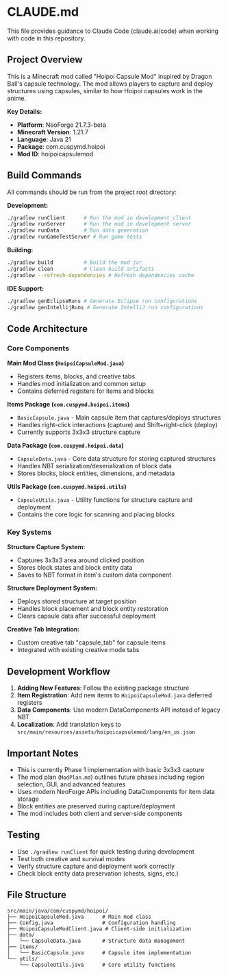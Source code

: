 # CLAUDE.md

This file provides guidance to Claude Code (claude.ai/code) when working with code in this repository.

## Project Overview

This is a Minecraft mod called "Hoipoi Capsule Mod" inspired by Dragon Ball's capsule technology. The mod allows players to capture and deploy structures using capsules, similar to how Hoipoi capsules work in the anime.

**Key Details:**
- **Platform**: NeoForge 21.7.3-beta
- **Minecraft Version**: 1.21.7
- **Language**: Java 21
- **Package**: com.cuspymd.hoipoi
- **Mod ID**: hoipoicapsulemod

## Build Commands

All commands should be run from the project root directory:

**Development:**
```bash
./gradlew runClient      # Run the mod in development client
./gradlew runServer      # Run the mod in development server  
./gradlew runData        # Run data generation
./gradlew runGameTestServer # Run game tests
```

**Building:**
```bash
./gradlew build          # Build the mod jar
./gradlew clean          # Clean build artifacts
./gradlew --refresh-dependencies # Refresh dependencies cache
```

**IDE Support:**
```bash
./gradlew genEclipseRuns # Generate Eclipse run configurations
./gradlew genIntellijRuns # Generate IntelliJ run configurations
```

## Code Architecture

### Core Components

**Main Mod Class (`HoipoiCapsuleMod.java`)**
- Registers items, blocks, and creative tabs
- Handles mod initialization and common setup
- Contains deferred registers for items and blocks

**Items Package (`com.cuspymd.hoipoi.items`)**
- `BasicCapsule.java` - Main capsule item that captures/deploys structures
- Handles right-click interactions (capture) and Shift+right-click (deploy)
- Currently supports 3x3x3 structure capture

**Data Package (`com.cuspymd.hoipoi.data`)**
- `CapsuleData.java` - Core data structure for storing captured structures
- Handles NBT serialization/deserialization of block data
- Stores blocks, block entities, dimensions, and metadata

**Utils Package (`com.cuspymd.hoipoi.utils`)**
- `CapsuleUtils.java` - Utility functions for structure capture and deployment
- Contains the core logic for scanning and placing blocks

### Key Systems

**Structure Capture System:**
- Captures 3x3x3 area around clicked position
- Stores block states and block entity data
- Saves to NBT format in item's custom data component

**Structure Deployment System:**
- Deploys stored structure at target position
- Handles block placement and block entity restoration
- Clears capsule data after successful deployment

**Creative Tab Integration:**
- Custom creative tab "capsule_tab" for capsule items
- Integrated with existing creative mode tabs

## Development Workflow

1. **Adding New Features**: Follow the existing package structure
2. **Item Registration**: Add new items to `HoipoiCapsuleMod.java` deferred registers
3. **Data Components**: Use modern DataComponents API instead of legacy NBT
4. **Localization**: Add translation keys to `src/main/resources/assets/hoipoicapsulemod/lang/en_us.json`

## Important Notes

- This is currently Phase 1 implementation with basic 3x3x3 capture
- The mod plan (`ModPlan.md`) outlines future phases including region selection, GUI, and advanced features
- Uses modern NeoForge APIs including DataComponents for item data storage
- Block entities are preserved during capture/deployment
- The mod includes both client and server-side components

## Testing

- Use `./gradlew runClient` for quick testing during development
- Test both creative and survival modes
- Verify structure capture and deployment work correctly
- Check block entity data preservation (chests, signs, etc.)

## File Structure

```
src/main/java/com/cuspymd/hoipoi/
├── HoipoiCapsuleMod.java      # Main mod class
├── Config.java                # Configuration handling
├── HoipoiCapsuleModClient.java # Client-side initialization
├── data/
│   └── CapsuleData.java       # Structure data management
├── items/
│   └── BasicCapsule.java      # Capsule item implementation
└── utils/
    └── CapsuleUtils.java      # Core utility functions
```